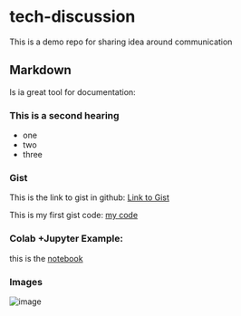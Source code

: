 # tech-discussion
This is a demo repo for sharing idea around communication

## Markdown
Is ia great tool for documentation:

### This is a second hearing

* one
* two
* three


### Gist
This is the link to gist in github: [Link to Gist](https://gist.github.com/ehsanyas/88f1f695b6b60c955690ed42148b4827)

This is my first gist code: 
[my code](https://gist.github.com/ehsanyas/88f1f695b6b60c955690ed42148b4827)


### Colab +Jupyter Example:
this is the [notebook](https://colab.research.google.com/drive/1atbfbawyl4c-WRkpkhLRdNF4A2YFd2Qn#scrollTo=1jLDlj-NIlD6)

### Images
![image](https://user-images.githubusercontent.com/54496415/120884632-6ef99d80-c5e4-11eb-89a3-e4391ff636b7.png)
